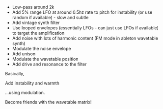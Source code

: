 - Low-pass around 2k
- Add 5% range LFO at around 0.5hz rate to pitch for instability (or use random if available) - slow and subtle
-  Add vintage synth filter
- Use looped envelopes (essentially LFOs - can just use LFOs if available) to target the amplification
- Add noise with lots of harmonic content (FM mode in ableton wavetable synth)
- Modulate the noise envelope
- Add unison
- Modulate the wavetable position
- Add drive and resonance to the filter

Basically,

Add instability and warmth

...using modulation.

Become friends with the wavetable matrix!